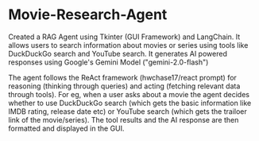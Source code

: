 # Movie-Research-Agent
Created a RAG Agent using Tkinter (GUI Framework) and LangChain. It allows users to search information about movies or series using tools like DuckDuckGo search and YouTube search. It generates AI powered responses using Google's Gemini Model ("gemini-2.0-flash")

The agent follows the ReAct framework (hwchase17/react prompt) for reasoning (thinking through queries) and acting (fetching relevant data through tools). For eg, when a user asks about a movie the agent decides whether to use DuckDuckGo search (which gets the basic information like IMDB rating, release date etc) or YouTube search (which gets the trailoer link of the movie/series). The tool results and the AI response are then formatted and displayed in the GUI.

